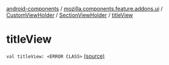 [android-components](../../../index.md) / [mozilla.components.feature.addons.ui](../../index.md) / [CustomViewHolder](../index.md) / [SectionViewHolder](index.md) / [titleView](./title-view.md)

# titleView

`val titleView: <ERROR CLASS>` [(source)](https://github.com/mozilla-mobile/android-components/blob/master/components/feature/addons/src/main/java/mozilla/components/feature/addons/ui/CustomViewHolder.kt#L22)